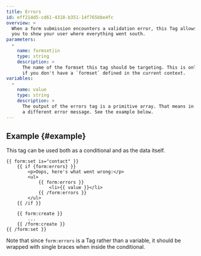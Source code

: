```yaml
---
title: Errors
id: eff214d5-cd61-4318-b351-14f765bbe4fc
overview: >
  When a form submission encounters a validation error, this Tag allows
  you to show your user where everything went south.
parameters:
  -
    name: formset|in
    type: string
    description: >
      The name of the formset this tag should be targeting. This is only required if you do _not_ use the `form:set` tag, or
      if you don't have a `formset` defined in the current context.
variables:
  -
    name: value
    type: string
    description: >
      The output of the errors tag is a primitive array. That means in each iteration the `{{ value }}` will output
      a different error message. See the example below.
---
```

## Example {#example}

This tag can be used both as a conditional and as the data itself.

```
{{ form:set is="contact" }}
    {{ if {form:errors} }}
        <p>Oops, here's what went wrong:</p>
        <ul>
            {{ form:errors }}
                <li>{{ value }}</li>
            {{ /form:errors }}
        </ul>
    {{ /if }}

    {{ form:create }}
        ...
    {{ /form:create }}
{{ /form:set }}
```

Note that since `form:errors` is a Tag rather than a variable, it should be wrapped with single braces when
inside the conditional.
